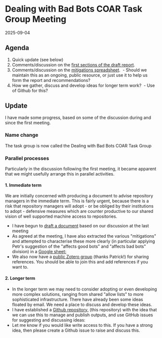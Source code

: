 # Dealing with Bad Bots COAR Task Group Meeting

2025-09-04



## Agenda

1. Quick update (see below)
2. Comments/discussion on the [first sections of the draft report](https://docs.google.com/document/d/1s5-Q2yaJXP5Efu5ODyAQ-mR-EOGJyx9gU0cWH1fAQjk/edit).
2. Comments/discussion on the [mitigations spreadsheet](https://docs.google.com/spreadsheets/d/1zF7vQoEFEpA3n_aJxKrp5yJxBHHsJYpDNd_2K0x72TY/edit).
​	- Should we maintain this as an ongoing, public resource, or just use it to help us form the report and recommendations?
3. How we gather, discuss and develop ideas for longer term work?
​	- Use of Github for this?



## Update

I have made some progress, based on some of the discussion during and since the first meeting.

### Name change

The task group is now called the Dealing with Bad Bots COAR Task Group

### Parallel processes

Particularly in the discussion following the first meeting, it became apparent that we might usefully arrange this in parallel activities.

#### 1. Immediate term
We are initially concerned with producing a document to advise repository managers in the immediate term. This is fairly urgent, because there is a risk that repository managers will adopt - or be obliged by their institutions to adopt - defensive measures which are counter productive to our shared vision of well supported machine access to repositories.

- I have begun to [draft a document](https://docs.google.com/document/d/1s5-Q2yaJXP5Efu5ODyAQ-mR-EOGJyx9gU0cWH1fAQjk/edit) based on our discussion at the last meeting
- As agreed at the meeting, I have also extracted the various "mitigations" and attempted to characterise these more clearly (in particular applying Petr's suggestion of the "affects good bots" and "affects bad bots" division) in a [Google sheet:](https://docs.google.com/spreadsheets/d/1zF7vQoEFEpA3n_aJxKrp5yJxBHHsJYpDNd_2K0x72TY/edit)
- We also now have a [public Zotero group](https://www.zotero.org/groups/6065273/dealing_with_bad_bots_coar_task_group) (thanks Patrick!) for sharing references. You should be able to join this and add references if you want to.

#### 2. Longer term

- In the longer term we may need to consider adopting or even developing more complex solutions, ranging from shared "allow lists" to more sophisticated infrastructure. There have already been some ideas floated by email. We need a place to discuss and develop these ideas.
- I have established a [Github repository,](https://github.com/coar-repositories/dealing-with-bad-bots) (this repository) with the idea that we can use this to manage and publish outputs, and use GitHub issues for suggesting and discussing ideas:
- Let me know if you would like write access to this. If you have a strong idea, then please create a Github issue to raise and discuss this.